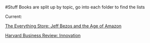 #Stuff
Books are split up by topic, go into each folder to find the lists

Current:

[The Everything Store: Jeff Bezos and the Age of Amazon](https://www.amazon.com/Everything-Store-Jeff-Bezos-Amazon/dp/0316219282/ref=sr_1_1?ie=UTF8&qid=1485005771&sr=8-1&keywords=the+everything+store)

[Harvard Business Review: Innovation](https://www.amazon.com/Reads-Innovation-featured-Discipline-Drucker/dp/1422189856/ref=sr_1_1?ie=UTF8&qid=1485005925&sr=8-1&keywords=harvard+innovation)

